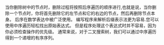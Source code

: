 当你删除树中的节点时，删除过程将按照后序遍历的顺序进行,也就是说，当你删除一个节点时，你将首先删除它的左节点和它的右边的节点，然后再删除节点本身。
后序在数学表达中被广泛使用。 编写程序来解析后缀表示法更为容易.您可以使用中序遍历轻松找出原始表达式。 但是程序处理这个表达式时并不容易，因为你必须检查操作的优先级。
通常来说，对于二叉搜索树，我们可以通过中序遍历得到一个递增的有序序列。


